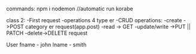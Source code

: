 commands:
 npm i nodemon //automatic run korabe

class 2:
 -First request
 -operations 4 type er
 -CRUD operations:
  -create ->POST category er request(app.post)
  -read -> GET
  -update/write ->PUT || PATCH
  -delete->DELETE request

  User
     fname - john
     lname - smith
